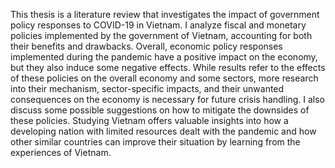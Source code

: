 This thesis is a literature review that investigates the impact of government policy responses to
COVID-19 in Vietnam. I analyze fiscal and monetary policies implemented by the government of
Vietnam, accounting for both their benefits and drawbacks. Overall, economic policy responses
implemented during the pandemic have a positive impact on the economy, but they also induce
some negative effects. While results refer to the effects of these policies on the overall economy
and some sectors, more research into their mechanism, sector-specific impacts, and their unwanted
consequences on the economy is necessary for future crisis handling. I also discuss some possible
suggestions on how to mitigate the downsides of these policies. Studying Vietnam offers valuable
insights into how a developing nation with limited resources dealt with the pandemic and how other
similar countries can improve their situation by learning from the experiences of Vietnam.
